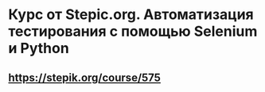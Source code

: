 # Курс от Stepic.org. Автоматизация тестирования с помощью Selenium и Python
## https://stepik.org/course/575
